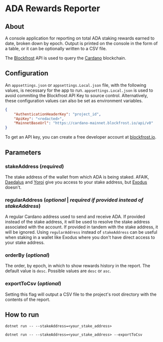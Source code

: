 # ADA Rewards Reporter

## About

A console application for reporting on total ADA staking rewards earned to date, broken down by epoch. Output is printed on the console in the form of a table, or it can be optionally written to a CSV file.

The [Blockfrost](https://blockfrost.io/) API is used to query the [Cardano](https://cardano.org/) blockchain.

## Configuration

An `appsettings.json` or `appsettings.Local.json` file, with the following values, is necessary for the app to run. `appsettings.Local.json` is used to avoid commiting the Blockfrost API Key to source control. Alternatively, these configuration values can also be set as environment variables.

```json
{
    "AuthenticationHeaderKey": "project_id",
    "ApiKey": "<redacted>",
    "MainnetBaseUrl": "https://cardano-mainnet.blockfrost.io/api/v0"
}
```

To get an API key, you can create a free developer account at [blockfrost.io](https://blockfrost.io/).

## Parameters

### stakeAddress (_required_)
The stake address of the wallet from which ADA is being staked. AFAIK, [Daedalus](https://daedaluswallet.io/[) and [Yoroi](https://yoroi-wallet.com/#/) give you access to your stake address, but [Exodus](https://www.exodus.com/ada-cardano-wallet) doesn't.

### regularAddress (_optional_ | _required if provided instead of stakeAddress_)
A regular Cardano address used to send and receive ADA. If provided instead of the stake address, it will be used to resolve the stake address associated with the account. If provided in tandem with the stake address, it will be ignored. Using `regularAddress` instead of `stakeAddress` can be useful when staking in a wallet like Exodus where you don't have direct access to your stake address.

### orderBy (_optional_)
The order, by epoch, in which to show rewards history in the report. The default value is `desc`. Possible values are `desc` or `asc`.

### exportToCsv (_optional_)
Setting this flag will output a CSV file to the project's root directory with the contents of the report.

## How to run

```
dotnet run -- --stakeAddress=<your_stake_address>
```

```
dotnet run -- --stakeAddress=<your_stake_address> --exportToCsv
```

